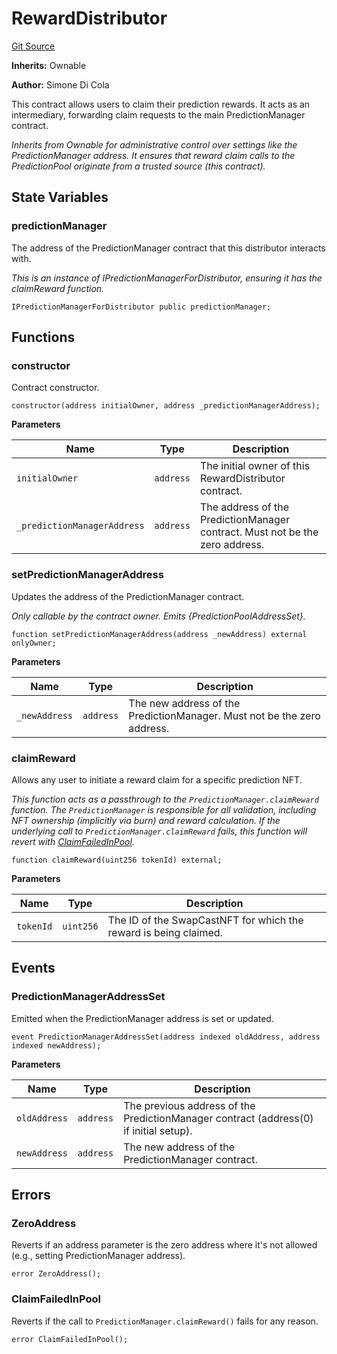 # RewardDistributor
[Git Source](https://github.com/s-di-cola/swapcast/blob/4769078b9eaa8e01d9802412e863313928216687/src/RewardDistributor.sol)

**Inherits:**
Ownable

**Author:**
Simone Di Cola

This contract allows users to claim their prediction rewards. It acts as an intermediary,
forwarding claim requests to the main PredictionManager contract.

*Inherits from Ownable for administrative control over settings like the PredictionManager address.
It ensures that reward claim calls to the PredictionPool originate from a trusted source (this contract).*


## State Variables
### predictionManager
The address of the PredictionManager contract that this distributor interacts with.

*This is an instance of IPredictionManagerForDistributor, ensuring it has the claimReward function.*


```solidity
IPredictionManagerForDistributor public predictionManager;
```


## Functions
### constructor

Contract constructor.


```solidity
constructor(address initialOwner, address _predictionManagerAddress);
```
**Parameters**

|Name|Type|Description|
|----|----|-----------|
|`initialOwner`|`address`|The initial owner of this RewardDistributor contract.|
|`_predictionManagerAddress`|`address`|The address of the PredictionManager contract. Must not be the zero address.|


### setPredictionManagerAddress

Updates the address of the PredictionManager contract.

*Only callable by the contract owner. Emits {PredictionPoolAddressSet}.*


```solidity
function setPredictionManagerAddress(address _newAddress) external onlyOwner;
```
**Parameters**

|Name|Type|Description|
|----|----|-----------|
|`_newAddress`|`address`|The new address of the PredictionManager. Must not be the zero address.|


### claimReward

Allows any user to initiate a reward claim for a specific prediction NFT.

*This function acts as a passthrough to the `PredictionManager.claimReward` function.
The `PredictionManager` is responsible for all validation, including NFT ownership (implicitly via burn) and reward calculation.
If the underlying call to `PredictionManager.claimReward` fails, this function will revert with [ClaimFailedInPool](/src/RewardDistributor.sol/contract.RewardDistributor.md#claimfailedinpool).*


```solidity
function claimReward(uint256 tokenId) external;
```
**Parameters**

|Name|Type|Description|
|----|----|-----------|
|`tokenId`|`uint256`|The ID of the SwapCastNFT for which the reward is being claimed.|


## Events
### PredictionManagerAddressSet
Emitted when the PredictionManager address is set or updated.


```solidity
event PredictionManagerAddressSet(address indexed oldAddress, address indexed newAddress);
```

**Parameters**

|Name|Type|Description|
|----|----|-----------|
|`oldAddress`|`address`|The previous address of the PredictionManager contract (address(0) if initial setup).|
|`newAddress`|`address`|The new address of the PredictionManager contract.|

## Errors
### ZeroAddress
Reverts if an address parameter is the zero address where it's not allowed (e.g., setting PredictionManager address).


```solidity
error ZeroAddress();
```

### ClaimFailedInPool
Reverts if the call to `PredictionManager.claimReward()` fails for any reason.


```solidity
error ClaimFailedInPool();
```

